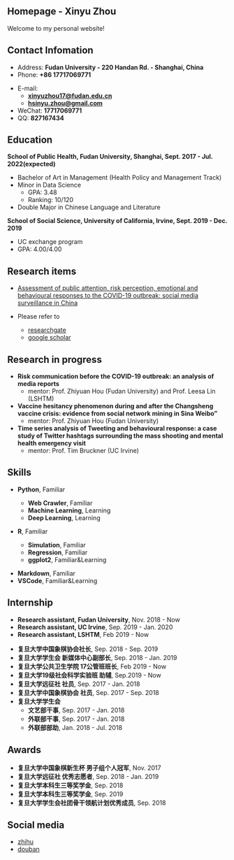 ## Homepage - Xinyu Zhou

Welcome to my personal website!

<!-- slide -->

## Contact Infomation

- Address: **Fudan University - 220 Handan Rd. - Shanghai, China**
- Phone: **+86 17717069771**

<!-- slide vertical=true -->

- E-mail:
  - **[xinyuzhou17@fudan.edu.cn](xinyuzhou17@fudan.edu.cn)**
  - **[hsinyu.zhou@gmail.com](hsinyu.zhou@gmail.com)**
- WeChat: **17717069771**
- QQ: **827167434**

<!-- slide -->

## Education

<!-- slide vertical=true -->

**School of Public Health, Fudan University, Shanghai, Sept. 2017 - Jul. 2022(expected)**

- Bachelor of Art in Management (Health Policy and Management Track)
- Minor in Data Science
  - GPA: 3.48
  - Ranking: 10/120
- Double Major in Chinese Language and Literature

**School of Social Science, University of California, Irvine, Sept. 2019 - Dec. 2019**

- UC exchange program
- GPA: 4.00/4.00

<!-- slide -->

## Research items

- [Assessment of public attention, risk perception, emotional and behavioural responses to the COVID-19 outbreak: social media surveillance in China](https://www.medrxiv.org/content/10.1101/2020.03.14.20035956v1)

- Please refer to 
  - [researchgate](https://www.researchgate.net/profile/Xinyu_Zhou33)
  - [google scholar](https://scholar.google.com/citations?view_op=list_works&hl=en&authuser=2&user=lP_Xz1UAAAAJ)

<!-- slide -->

## Research in progress

<!-- slide vertical=true -->

- **Risk communication before the COVID-19 outbreak: an analysis of media reports**
  - mentor: Prof. Zhiyuan Hou (Fudan University) and Prof. Leesa Lin (LSHTM)
- **Vaccine hesitancy phenomenon during and after the Changsheng vaccine crisis: evidence from social network mining in Sina Weibo”**
  - mentor: Prof. Zhiyuan Hou (Fudan University)
- **Time series analysis of Tweeting and behavioural response: a case study of Twitter hashtags surrounding the mass shooting and mental health emergency visit**
  - mentor: Prof. Tim Bruckner (UC Irvine)

<!-- slide -->

## Skills

<!-- slide vertical=true -->

- **Python**, Familiar
  - **Web Crawler**, Familiar
  - **Machine Learning**, Learning
  - **Deep Learning**, Learning
  
- **R**, Familiar
  - **Simulation**, Familiar
  - **Regression**, Familiar
  - **ggplot2**, Familiar&Learning

<!-- slide vertical=true -->

- **Markdown**, Familiar
- **VSCode**, Familiar&Learning

<!-- slide -->

## Internship

<!-- slide vertical=true -->

- **Research assistant, Fudan University**, Nov. 2018 - Now
- **Research assistant, UC Irvine**, Sep. 2019 - Jan. 2020
- **Research assistant, LSHTM**, Feb 2019 - Now

<!-- slide vertical=true -->

- **复旦大学中国象棋协会社长**, Sep. 2018 - Sep. 2019
- **复旦大学学生会 新媒体中心副部长**, Sep. 2018 - Jan. 2019
- **复旦大学公共卫生学院 17公管班班长**, Feb 2019 - Now
- **复旦大学19级社会科学实验班 助辅**, Sep.2019 - Now
- **复旦大学远征社 社员**, Sep. 2017 - Jan. 2018
- **复旦大学中国象棋协会 社员**, Sep. 2017 - Sep. 2018
- **复旦大学学生会**
  - **文艺部干事**, Sep. 2017 - Jan. 2018
  - **外联部干事**, Sep. 2017 - Jan. 2018
  - **外联部部助**, Jan. 2018 - Jul. 2018

<!-- slide -->

## Awards

<!-- slide vertical=true -->

- **复旦大学中国象棋新生杯 男子组个人冠军**, Nov. 2017
- **复旦大学远征社 优秀志愿者**, Sep. 2018 - Jan. 2019
- **复旦大学本科生三等奖学金**, Sep. 2018
- **复旦大学本科生三等奖学金**, Sep. 2019
- **复旦大学学生会社团骨干领航计划优秀成员**, Sep. 2018

<!-- slide -->

## Social media

- [zhihu](https://www.zhihu.com/people/yuan-ming-he-li)
- [douban](https://www.douban.com/people/189055588/)
